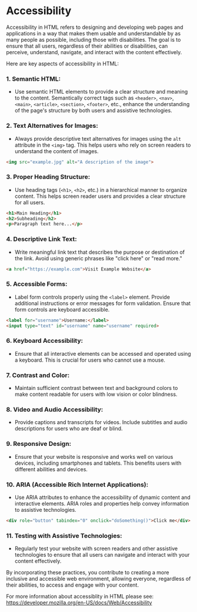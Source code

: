 # Accessibility

Accessibility in HTML refers to designing and developing web pages and applications in a way that makes them usable and understandable by as many people as possible, including those with disabilities. The goal is to ensure that all users, regardless of their abilities or disabilities, can perceive, understand, navigate, and interact with the content effectively.

Here are key aspects of accessibility in HTML:

### 1. **Semantic HTML:**
   - Use semantic HTML elements to provide a clear structure and meaning to the content. Semantically correct tags such as `<header>`, `<nav>`, `<main>`, `<article>`, `<section>`, `<footer>`, etc., enhance the understanding of the page's structure by both users and assistive technologies.

### 2. **Text Alternatives for Images:**
   - Always provide descriptive text alternatives for images using the `alt` attribute in the `<img>` tag. This helps users who rely on screen readers to understand the content of images.

   ```html
   <img src="example.jpg" alt="A description of the image">
   ```

### 3. **Proper Heading Structure:**
   - Use heading tags (`<h1>`, `<h2>`, etc.) in a hierarchical manner to organize content. This helps screen reader users and provides a clear structure for all users.

   ```html
   <h1>Main Heading</h1>
   <h2>Subheading</h2>
   <p>Paragraph text here...</p>
   ```

### 4. **Descriptive Link Text:**
   - Write meaningful link text that describes the purpose or destination of the link. Avoid using generic phrases like "click here" or "read more."

   ```html
   <a href="https://example.com">Visit Example Website</a>
   ```

### 5. **Accessible Forms:**
   - Label form controls properly using the `<label>` element. Provide additional instructions or error messages for form validation. Ensure that form controls are keyboard accessible.

   ```html
   <label for="username">Username:</label>
   <input type="text" id="username" name="username" required>
   ```

### 6. **Keyboard Accessibility:**
   - Ensure that all interactive elements can be accessed and operated using a keyboard. This is crucial for users who cannot use a mouse.

### 7. **Contrast and Color:**
   - Maintain sufficient contrast between text and background colors to make content readable for users with low vision or color blindness.

### 8. **Video and Audio Accessibility:**
   - Provide captions and transcripts for videos. Include subtitles and audio descriptions for users who are deaf or blind.

### 9. **Responsive Design:**
   - Ensure that your website is responsive and works well on various devices, including smartphones and tablets. This benefits users with different abilities and devices.

### 10. **ARIA (Accessible Rich Internet Applications):**
   - Use ARIA attributes to enhance the accessibility of dynamic content and interactive elements. ARIA roles and properties help convey information to assistive technologies.

   ```html
   <div role="button" tabindex="0" onclick="doSomething()">Click me</div>
   ```

### 11. **Testing with Assistive Technologies:**
   - Regularly test your website with screen readers and other assistive technologies to ensure that all users can navigate and interact with your content effectively.

By incorporating these practices, you contribute to creating a more inclusive and accessible web environment, allowing everyone, regardless of their abilities, to access and engage with your content.

For more information about accessiblity in HTML please see: https://developer.mozilla.org/en-US/docs/Web/Accessibility